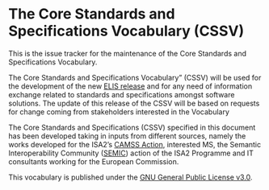 # The Core Standards and Specifications Vocabulary (CSSV)

This is the issue tracker for the maintenance of the Core Standards and Specifications Vocabulary.

The Core Standards and Specifications Vocabulary” (CSSV) will be used for the development of the new [ELIS release](https://joinup.ec.europa.eu/solution/elis) and for any need of information exchange related to standards and specifications amongst software solutions. The update of this release of the CSSV will be based on requests for change coming from stakeholders interested in the Vocabulary

The Core Standards and Specifications (CSSV) specified in this document has been developed taking in inputs from different sources, namely the works developed for the ISA2’s [CAMSS Action](https://joinup.ec.europa.eu/collection/common-assessment-method-standards-and-specifications-camss/about), interested MS, the Semantic Interoperability Community ([SEMIC](https://joinup.ec.europa.eu/collection/semantic-interoperability-community-semic)) action of the ISA2 Programme and IT consultants working for the European Commission.

This vocabulary is published under the [GNU General Public License v3.0](https://www.gnu.org/licenses/gpl-3.0.html).


